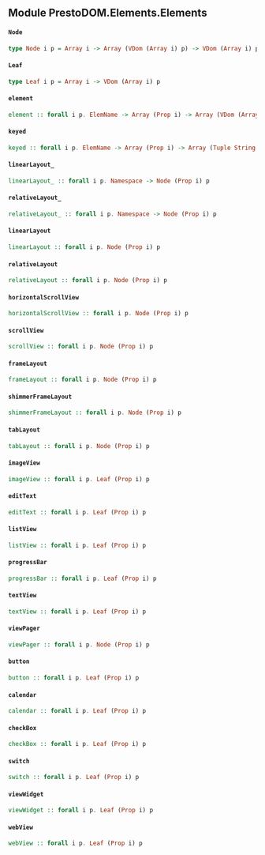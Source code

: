 ## Module PrestoDOM.Elements.Elements

#### `Node`

``` purescript
type Node i p = Array i -> Array (VDom (Array i) p) -> VDom (Array i) p
```

#### `Leaf`

``` purescript
type Leaf i p = Array i -> VDom (Array i) p
```

#### `element`

``` purescript
element :: forall i p. ElemName -> Array (Prop i) -> Array (VDom (Array (Prop i)) p) -> VDom (Array (Prop i)) p
```

#### `keyed`

``` purescript
keyed :: forall i p. ElemName -> Array (Prop i) -> Array (Tuple String (VDom (Array (Prop i)) p)) -> VDom (Array (Prop i)) p
```

#### `linearLayout_`

``` purescript
linearLayout_ :: forall i p. Namespace -> Node (Prop i) p
```

#### `relativeLayout_`

``` purescript
relativeLayout_ :: forall i p. Namespace -> Node (Prop i) p
```

#### `linearLayout`

``` purescript
linearLayout :: forall i p. Node (Prop i) p
```

#### `relativeLayout`

``` purescript
relativeLayout :: forall i p. Node (Prop i) p
```

#### `horizontalScrollView`

``` purescript
horizontalScrollView :: forall i p. Node (Prop i) p
```

#### `scrollView`

``` purescript
scrollView :: forall i p. Node (Prop i) p
```

#### `frameLayout`

``` purescript
frameLayout :: forall i p. Node (Prop i) p
```

#### `shimmerFrameLayout`

``` purescript
shimmerFrameLayout :: forall i p. Node (Prop i) p
```

#### `tabLayout`

``` purescript
tabLayout :: forall i p. Node (Prop i) p
```

#### `imageView`

``` purescript
imageView :: forall i p. Leaf (Prop i) p
```

#### `editText`

``` purescript
editText :: forall i p. Leaf (Prop i) p
```

#### `listView`

``` purescript
listView :: forall i p. Leaf (Prop i) p
```

#### `progressBar`

``` purescript
progressBar :: forall i p. Leaf (Prop i) p
```

#### `textView`

``` purescript
textView :: forall i p. Leaf (Prop i) p
```

#### `viewPager`

``` purescript
viewPager :: forall i p. Node (Prop i) p
```

#### `button`

``` purescript
button :: forall i p. Leaf (Prop i) p
```

#### `calendar`

``` purescript
calendar :: forall i p. Leaf (Prop i) p
```

#### `checkBox`

``` purescript
checkBox :: forall i p. Leaf (Prop i) p
```

#### `switch`

``` purescript
switch :: forall i p. Leaf (Prop i) p
```

#### `viewWidget`

``` purescript
viewWidget :: forall i p. Leaf (Prop i) p
```

#### `webView`

``` purescript
webView :: forall i p. Leaf (Prop i) p
```


